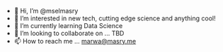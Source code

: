 - 👋 Hi, I’m @mselmasry
- 👀 I’m interested in new tech, cutting edge science and anything cool!
- 🌱 I’m currently learning Data Science
- 💞️ I’m looking to collaborate on ... TBD
- 📫 How to reach me ... marwa@masry.me

<!---
mselmasry/mselmasry is a ✨ special ✨ repository because its `README.md` (this file) appears on your GitHub profile.
You can click the Preview link to take a look at your changes.
--->
